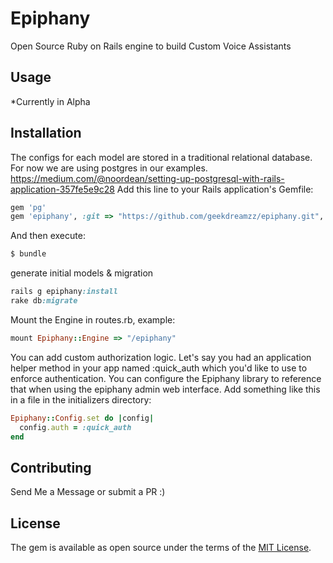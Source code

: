 # Epiphany
Open Source Ruby on Rails engine to build Custom Voice Assistants

## Usage
*Currently in Alpha 

## Installation
The configs for each model are stored in a traditional relational database. For now we are using postgres in our examples. https://medium.com/@noordean/setting-up-postgresql-with-rails-application-357fe5e9c28
Add this line to your Rails application's Gemfile:

```ruby
gem 'pg'
gem 'epiphany', :git => "https://github.com/geekdreamzz/epiphany.git", :branch => "alpha"
```

And then execute:
```bash
$ bundle
```

generate initial models & migration
```ruby
rails g epiphany:install
rake db:migrate
```

Mount the Engine in routes.rb, example:
```ruby
mount Epiphany::Engine => "/epiphany"
```

You can add custom authorization logic. Let's say you had an application helper method in your app named :quick_auth which you'd like to use to enforce authentication. You can configure the Epiphany library to reference that when using the epiphany admin web interface. Add something like this in a file in the initializers directory:
```ruby
Epiphany::Config.set do |config|
  config.auth = :quick_auth
end
```

## Contributing
Send Me a Message or submit a PR :) 

## License
The gem is available as open source under the terms of the [MIT License](https://opensource.org/licenses/MIT).
